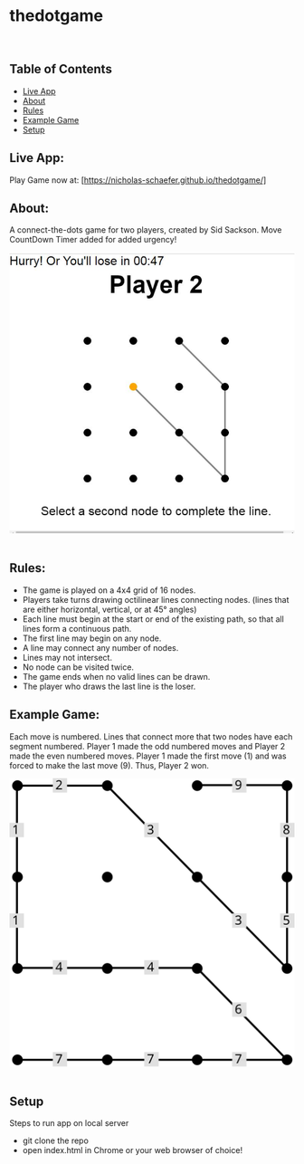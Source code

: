 # thedotgame
​
## Table of Contents
* [Live App](#live-app)
* [About](#about)
* [Rules](#rules)
* [Example Game](#example-game)
* [Setup](#setup)
​
## Live App:
Play Game now at: [https://nicholas-schaefer.github.io/thedotgame/]

## About:
A connect-the-dots game for two players, created by Sid Sackson. 
Move CountDown Timer added for added urgency!

![alt text](./readmeAssets/example-midGame.jpg "example-midGame")
​
## Rules:
* The game is played on a 4x4 grid of 16 nodes.
* Players take turns drawing octilinear lines connecting nodes. (lines that are either horizontal, vertical, or at 45° angles)
* Each line must begin at the start or end of the existing path, so that all lines form a continuous path.
* The first line may begin on any node.
* A line may connect any number of nodes.
* Lines may not intersect.
* No node can be visited twice.
* The game ends when no valid lines can be drawn.
* The player who draws the last line is the loser.

## Example Game:
Each move is numbered. Lines that connect more that two nodes have each segment numbered. Player 1 made the odd numbered moves and Player 2 made the even numbered moves. Player 1 made the first move (1) and was forced to make the last move (9). Thus, Player 2 won.

![alt text](./readmeAssets/example-game.svg "exampleGame")
​
## Setup
Steps to run app on local server
- git clone the repo
- open index.html in Chrome or your web browser of choice!
